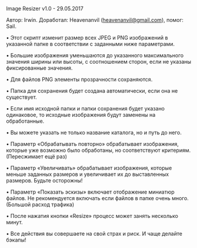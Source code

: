Image Resizer v1.0 - 29.05.2017

Автор: Irwin. Доработал: Heavenanvil (heavenanvil@gmail.com), помог: Sail.

• Этот скрипт изменит размер всех JPEG и PNG изображений в указанной папке в соответствии с заданными ниже параметрами.

• Большие изображения уменьшаются до указанного максимального значения ширины или высоты, с соотношением сторон, если не указаны фиксированные значения.

• Для файлов PNG элементы прозрачности сохраняются.

• Папка для сохранения будет создана автоматически, если она не существует.

• Если имя исходной папки и папки сохранения будет указано одинаковое, то исходные изображения будут заменены на обработанные.

• Вы можете указать не только название каталога, но и путь до него.

• Параметр «Обрабатывать повторно» обрабатывает изображения, которые уже возможно было обработаны, но соответствуют критериям. (Пересжимает ещё раз)

• Параметр «Увеличивать» обрабатывает изображения, которые меньше заданных размеров и увеличивает их до выставленных размеров. Будьте осторожны!

• Параметр «Показать эскизы» включает отображение миниатюр файлов. Не рекомендуется включать если файлов в папке очень много. (Большой расход трафика)

• После нажатия кнопки «Resize» процесс может занять несколько минут.

• Все действия вы совершаете на свой страх и риск. И чаще делайте бэкапы!
